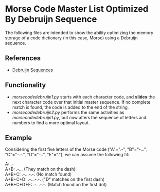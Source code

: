 # Morse Code Master List Optimized By Debruijn Sequence

The following files are intended to show the ability optimizing the memory storage of a code dictionary (in this case, Morse) using a Debruijn sequence.

## References
  * [Debruijn Sequences](https://en.wikipedia.org/wiki/De_Bruijn_sequence)
	
## Functionality
  * *morsecodedebruijn1.py* starts with each character code, and **slides** the next character code over that initial master sequence.  If no complete match is found, the code is added to the end of the string.
  * *morsecodedebruijn2.py* performs the same activities as *morsecodedebruijn1.py*, but now alters the sequence of letters and numbers to find a more optimal layout.  
	
## Example 
Considering the first five letters of the Morse code ("A"=".-", "B"="-...", "C"="-.-.", "D"="-..", "E"="."), we can assume the following fit:

A:			.-<br>
A+B:		.-... (They match on the dash)<br>
A+B+C:		.-...-.-. (No match found) <br>
A+B+C+D:	.-...-.-. ("D" matches on the first dash)<br>
A+B+C+D+E:  .-...-.-. (Match found on the first dot)<br>